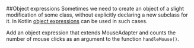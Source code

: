 ##Object expressions
Sometimes we need to create an object of a slight modification of some class,
without explicitly declaring a new subclass for it. In Kotlin
[object expressions](http://kotlinlang.org/docs/reference/object-declarations.html#object-expressions)
can be used in such cases.

Add an object expression that extends MouseAdapter and counts the number of mouse clicks
as an argument to the function `handleMouse()`.